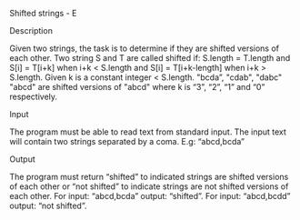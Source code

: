 Shifted strings  - E

Description

 

Given two strings, the task is to determine if they are shifted versions of each other. Two string S and T are called shifted if: S.length = T.length and S[i] = T[i+k] when i+k < S.length and S[i] = T[i+k-length] when i+k > S.length. Given k is a constant integer < S.length. "bcda”, "cdab", "dabc" "abcd" are shifted versions of "abcd" where k is “3”, “2”, “1” and “0” respectively.

 

Input

 

The program must be able to read text from standard input. The input text will contain two strings separated by a coma. E.g: “abcd,bcda”

 

Output

 

The program must return “shifted” to indicated strings are shifted versions of each other or “not shifted” to indicate strings are not shifted versions of each other. For input: “abcd,bcda” output: “shifted”. For input: “abcd,bcdd” output: “not shifted”.
